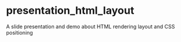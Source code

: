 presentation_html_layout
========================

A slide presentation and demo about HTML rendering layout and CSS positioning
